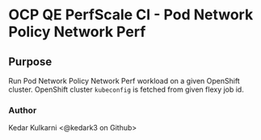 # OCP QE PerfScale CI - Pod Network Policy Network Perf


## Purpose

Run Pod Network Policy Network Perf workload on a given OpenShift cluster. OpenShift cluster `kubeconfig` is fetched from given flexy job id.

### Author
Kedar Kulkarni <@kedark3 on Github>